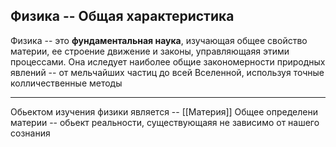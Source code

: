 ## Физика -- Общая характеристика
Физика -- это **фундаментальная наука**, изучающая общее свойство материи, ее строение движение и законы, управляющаяя этими процессами.
Она иследует наиболее общие закономерности природных явлений -- от мельчайших частиц до всей Вселенной, используя точные колличественные методы

--- 
Обьектом изучения физики является -- [[Материя]]
Общее определени материи --  обьект реальности, существующаяя не зависимо от нашего сознания
